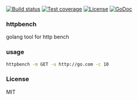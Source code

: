 [![Build status][travis-img]][travis-url]
[![Test coverage][coveralls-img]][coveralls-url]
[![License][license-img]][license-url]
[![GoDoc][doc-img]][doc-url]

### httpbench
golang tool for http bench

### usage
```sh
httpbench -m GET -u http://go.com -c 10
```

### License
MIT

[travis-img]: https://img.shields.io/travis/onebook/httpbench.svg?style=flat-square
[travis-url]: https://travis-ci.org/onebook/httpbench
[coveralls-img]: https://img.shields.io/coveralls/onebook/httpbench.svg?style=flat-square
[coveralls-url]: https://coveralls.io/r/onebook/httpbench?branch=master
[license-img]: http://img.shields.io/badge/license-MIT-green.svg?style=flat-square
[license-url]: http://opensource.org/licenses/MIT
[doc-img]: http://img.shields.io/badge/GoDoc-reference-blue.svg?style=flat-square
[doc-url]: http://godoc.org/github.com/onebook/httpbench
